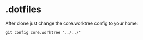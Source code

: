 # .dotfiles

After clone just change the core.worktree config to your home:

```
git config core.worktree "../../"
```
